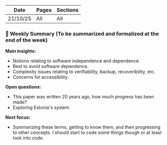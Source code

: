 |    Date   | Pages | Sections | 
|-----------|-------|----------|
|  21/10/25 | All   | All      |                                

### 🔹 Weekly Summary (To be summarized and formalized at the end of the week)
**Main insights:**  
- Notions relating to software independence and dependence. 
- Best to avoid software dependence. 
- Complexity issues relating to verifiability, backup, recoveribility, etc. 
- Concerns for accessibility.

**Open questions:**  
- This paper was written 20 years ago, how much progress has been made? 
- Exploring Estonia's system. 

**Next focus:**  
- Summarizing these terms, getting to know them, and then progressing to other concepts. I should start to code some things though or at least look into code. 
